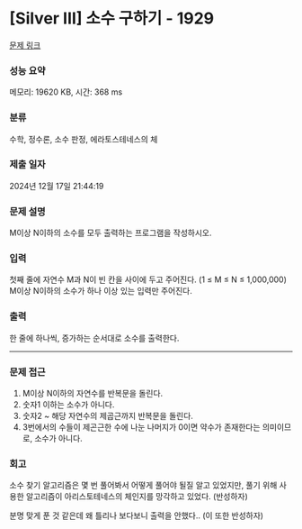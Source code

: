 # [Silver III] 소수 구하기 - 1929 

[문제 링크](https://www.acmicpc.net/problem/1929) 

### 성능 요약

메모리: 19620 KB, 시간: 368 ms

### 분류

수학, 정수론, 소수 판정, 에라토스테네스의 체

### 제출 일자

2024년 12월 17일 21:44:19

### 문제 설명

<p>M이상 N이하의 소수를 모두 출력하는 프로그램을 작성하시오.</p>

### 입력 

 <p>첫째 줄에 자연수 M과 N이 빈 칸을 사이에 두고 주어진다. (1 ≤ M ≤ N ≤ 1,000,000) M이상 N이하의 소수가 하나 이상 있는 입력만 주어진다.</p>

### 출력 

 <p>한 줄에 하나씩, 증가하는 순서대로 소수를 출력한다.</p>

---

### 문제 접근
1. M이상 N이하의 자연수를 반복문을 돌린다.
2. 숫자1 이하는 소수가 아니다.
3. 숫자2 ~ 해당 자연수의 제곱근까지 반복문을 돌린다.
4. 3번에서의 수들이 제곤근한 수에 나눈 나머지가 0이면 약수가 존재한다는 의미이므로, 소수가 아니다.

### 회고
소수 찾기 알고리즘은 몇 번 풀어봐서 어떻게 풀어야 될질 알고 있었지만, 풀기 위해 사용한 알고리즘이 아리스토테네스의 체인지를 망각하고 있었다. (반성하자)

분명 맞게 푼 것 같은데 왜 틀리나 보다보니 출력을 안했다.. (이 또한 반성하자)
